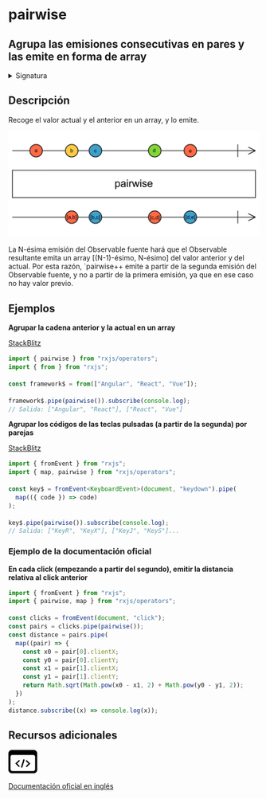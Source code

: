 # pairwise

<h2 class="subtitle"> Agrupa las emisiones consecutivas en pares y las emite en forma de array
</h2>

<details>
<summary>Signatura</summary>

### Firma

`pairwise<T>(): OperatorFunction<T, [T, T]>`

### Parámetros

No recibe ningún parámetro.

### Retorna

`OperatorFunction<T, [T, T]>`: Un Observable de pares (en forma de array) de valores consecutivos del Observable fuente.

</details>

## Descripción

Recoge el valor actual y el anterior en un array, y lo emite.

<img src="assets/images/marble-diagrams/transformation/pairwise.png" alt="Diagrama de canicas del operador pairwise">

La N-ésima emisión del Observable fuente hará que el Observable resultante emita un array [(N-1)-ésimo, N-ésimo] del valor anterior y del actual. Por esta razón, `pairwise++ emite a partir de la segunda emisión del Observable fuente, y no a partir de la primera emisión, ya que en ese caso no hay valor previo.

## Ejemplos

**Agrupar la cadena anterior y la actual en un array**

<a target="_blank" href="https://stackblitz.com/edit/rxjs-pairwise-1?file=index.ts">StackBlitz</a>

```javascript
import { pairwise } from "rxjs/operators";
import { from } from "rxjs";

const framework$ = from(["Angular", "React", "Vue"]);

framework$.pipe(pairwise()).subscribe(console.log);
// Salida: ["Angular", "React"], ["React", "Vue"]
```

**Agrupar los códigos de las teclas pulsadas (a partir de la segunda) por parejas**

<a target="_blank" href="https://stackblitz.com/edit/rxjs-pairwise-2?file=index.ts">StackBlitz</a>

```typescript
import { fromEvent } from "rxjs";
import { map, pairwise } from "rxjs/operators";

const key$ = fromEvent<KeyboardEvent>(document, "keydown").pipe(
  map(({ code }) => code)
);

key$.pipe(pairwise()).subscribe(console.log);
// Salida: ["KeyR", "KeyX"], ["KeyJ", "KeyS"]...
```

### Ejemplo de la documentación oficial

**En cada click (empezando a partir del segundo), emitir la distancia relativa al click anterior**

```javascript
import { fromEvent } from "rxjs";
import { pairwise, map } from "rxjs/operators";

const clicks = fromEvent(document, "click");
const pairs = clicks.pipe(pairwise());
const distance = pairs.pipe(
  map((pair) => {
    const x0 = pair[0].clientX;
    const y0 = pair[0].clientY;
    const x1 = pair[1].clientX;
    const y1 = pair[1].clientY;
    return Math.sqrt(Math.pow(x0 - x1, 2) + Math.pow(y0 - y1, 2));
  })
);
distance.subscribe((x) => console.log(x));
```

<div class="additional-section">

## Recursos adicionales

<a class="source-icon" target="_blank" href="https://github.com/ReactiveX/rxjs/blob/master/src/internal/operators/pairwise.ts">
<img src="assets/icons/source-code.png" alt="Source code">
</a>
</div>

<a target="_blank" href="https://rxjs.dev/api/operators/pairwise">Documentación oficial en inglés</a>
